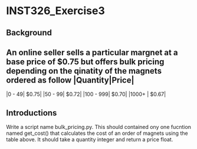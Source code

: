 # INST326_Exercise3
 
## Background
An online seller sells a particular margnet at a base price of $0.75 but offers bulk pricing depending on the qinatity of the magnets ordered as follow 
|Quantity|Price|
----------------
|0 - 49| $0.75|
|50 - 99| $0.72|
|100 - 999| $0.70|
|1000+ | $0.67|

## Introductions 
Write a script name bulk_pricing.py. This should contained ony one fucntion named get_cost() that calculates the cost of an order of magnets using the table above. It should take a quantity integer and return a price float. 
